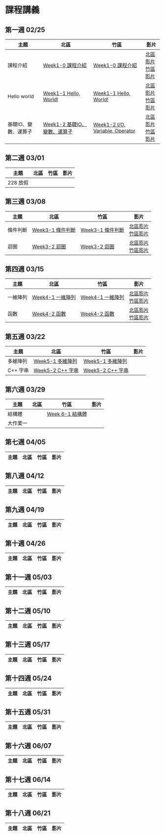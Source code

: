 # 課程講義

## 第一週 02/25

| 主題         | 北區                                      | 竹區 | 影片 |
| ------------ | ----------------------------------------- | ---- | ---- |
| 課程介紹 | [Week1-0 課程介紹][tp-intro] | [Week1-0 課程介紹][hc-intro] | [北區影片][tp-intro-recording] <br> [竹區影片][hc-intro-recording] |
| Hello world | [Week1-1 Hello, World!][tp-helloworld] | [Week1-1 Hello, World!][hc-helloworld] | [北區影片][tp-helloworld-recording] <br> [竹區影片][hc-helloworld-recording] |
| 基礎IO、變數、運算子 | [Week1-2 基礎IO、變數、運算子][tp-variable] | [Week1-2 I/O, Variable, Operator][hc-variable] | [北區影片][tp-variable-recording] <br> [竹區影片][hc-variable-recording] |

[tp-intro]: https://drive.google.com/file/d/1mcTvKUX_i5NQoPA7rdPAFyd31ZTe-q5F/view?usp=drivesdk
[tp-helloworld]: https://drive.google.com/file/d/15o-S_U6pQQ5A-bTL8X8w-FUbK0WP3SBI/view?usp=sharing
[tp-variable]: https://drive.google.com/file/d/1dx3pIq59s2c0jBNLJ4vjnZLwHYQddMh-/view?usp=sharing
[tp-intro-recording]: https://youtube.com/live/KbKICz84gFE
[tp-helloworld-recording]: https://youtu.be/w-tjrG6ZaSM
[tp-variable-recording]: https://youtube.com/live/PUlXXWOW3gw
[hc-intro]: https://drive.google.com/file/d/1L5qhJTQfWMboetna9YpVWEc3-MrdA9Bd/view?usp=sharing
[hc-helloworld]: https://drive.google.com/file/d/16Yy8iuxbFwFOuISCt3xGgkQTxk0dlEgE/view?usp=drive_link
[hc-intro-recording]: https://youtu.be/0NahfeSp1Pg
[hc-helloworld-recording]: https://youtu.be/SMe7u8Ya5SI
[hc-variable]: https://slides.com/gtcoding/sprout-2025-basis
[hc-variable-recording]: https://youtu.be/uHqwcunniOc

## 第二週 03/01

| 主題         | 北區                                      | 竹區 | 影片 |
| ------------ | ----------------------------------------- | ---- | ---- |
| 228 放假 | | | |

## 第三週 03/08

| 主題         | 北區                                      | 竹區 | 影片 |
| ------------ | ----------------------------------------- | ---- | ---- |
| 條件判斷 | [Week3-1 條件判斷][tp-conditionals] | [Week3-1 條件判斷][hc-conditionals] | [北區影片][tp-conditionals-recording] <br> [竹區影片][hc-conditionals-recording] |
| 迴圈 | [Week3-2 迴圈][tp-loop] | [Week3-2 迴圈][hc-loop] | [北區影片][tp-loop-recording] <br> [竹區影片][hc-loop-recording] |

[tp-conditionals]: https://drive.google.com/file/d/1CUE_f9AIKsvMtzSP-zRseLhZctFtC6G2/view?usp=sharing
[tp-loop]: https://slides.com/rain0130/loop_sprout_c2025
[tp-conditionals-recording]: https://youtube.com/live/VSiH6nMZeAI
[tp-loop-recording]: https://youtube.com/live/fBirgjacjvg
[hc-conditionals]: https://drive.google.com/file/d/10Yg1w4NDnDxNMg5CeUqjtCU0z2G6LlcW/view?usp=drive_link
[hc-loop]: https://drive.google.com/file/d/1d47yH7Xm7o12cZlxS3GkNrmE4_89OuJ5/view?usp=sharing
[hc-conditionals-recording]: https://youtu.be/UJn6mRRECBU
[hc-loop-recording]: https://youtu.be/ysFFluSFJfQ

## 第四週 03/15

| 主題         | 北區                                      | 竹區 | 影片 |
| ------------ | ----------------------------------------- | ---- | ---- |
| 一維陣列 | [Week4-1 一維陣列][tp-1DArray-and-C-Style-String] | [Week4-1 一維陣列][hc-1DArray-and-C-Style-String] |[北區影片][tp-1DArray-and-C-Style-String-recording] <br> [竹區影片][hc-1DArray-and-C-Style-String-recording] |
| 函數 | [Week4-2 函數][tp-function] | [Week4-2 函數][hc-function] |[北區影片][tp-function-recording] <br> [竹區影片][hc-function-recording] |

[tp-1DArray-and-C-Style-String]:https://drive.google.com/file/d/1Vz_HwuQTIGt1FlthfoBDd6SdRjuRsGiM/view?usp=drive_link
[tp-function]: https://drive.google.com/file/d/1rcB4U6jWVtVpbnlycv4oSKlDOUyYURUd/view?usp=sharing
[tp-1DArray-and-C-Style-String-recording]: https://www.youtube.com/live/l3AQEv5y3CA
[tp-function-recording]: https://youtube.com/live/1x0TMT69wIQ
[hc-1DArray-and-C-Style-String]: https://drive.google.com/file/d/1IZxH_ZwCMyrbFLrRPfa3fdQvia_fZLpW/view?usp=drive_link
[hc-function]: https://drive.google.com/file/d/1pDKno34jk8m0yid9vJVaDZOB_vhmztE-/view?usp=drive_link 
[hc-1DArray-and-C-Style-String-recording]: https://youtu.be/dURFgvLSWyA
[hc-function-recording]: https://youtu.be/eBK5RK9MxwQ

## 第五週 03/22

| 主題         | 北區                                      | 竹區 | 影片 |
| ------------ | ----------------------------------------- | ---- | ---- |
|多維陣列| [Week5-1 多維陣列][tp-nd-array] | [Week5-1 多維陣列][hc-nd-array] ||
|C++ 字串|[Week5-2 C++ 字串][tp-c++-string]| [Week5-2 C++ 字串][hc-c++-string] ||

[tp-nd-array]: https://drive.google.com/file/d/1meAq7SdteN8Q_UtIDpou9np_WHxbYvOd/view?usp=drive_link
[tp-c++-string]: https://drive.google.com/file/d/1LNFpm7w-9byjTFUdLgnkvKo-Yq6MOE-O/view?usp=drive_link
[hc-nd-array]: https://drive.google.com/file/d/188mkOuiJJQ8dLBwpv_nj_nOof_tIAs0O/view?usp=drive_link
[hc-c++-string]: https://drive.google.com/file/d/10I1Lo2HkV7TZ5PpbtWXLBidrgKSWc_Oc/view?usp=drive_link 
## 第六週 03/29

| 主題         | 北區                                      | 竹區 | 影片 |
| ------------ | ----------------------------------------- | ---- | ---- |
| 結構體 |  | [Week 6-1 結構體][hc-struct] |  |
| 大作業一 |  |  |  |

[hc-struct]: https://drive.google.com/file/d/1HIzCu3i36N3dSCYRN4sr3Qkeee1LaeQS/view?usp=sharing
## 第七週 04/05

| 主題         | 北區                                      | 竹區 | 影片 |
| ------------ | ----------------------------------------- | ---- | ---- |

## 第八週 04/12

| 主題     | 北區            | 竹區 | 影片 |
| -------- | --------------- | ---- | ---- |

## 第九週 04/19

| 主題     | 北區            | 竹區 | 影片 |
| -------- | --------------- | ---- | ---- |

## 第十週 04/26

| 主題     | 北區            | 竹區 | 影片 |
| -------- | --------------- | ---- | ---- |

## 第十一週 05/03

| 主題     | 北區            | 竹區 | 影片 |
| -------- | --------------- | ---- | ---- |

## 第十二週 05/10

| 主題     | 北區            | 竹區 | 影片 |
| -------- | --------------- | ---- | ---- |

## 第十三週 05/17

| 主題     | 北區            | 竹區 | 影片 |
| -------- | --------------- | ---- | ---- |

## 第十四週 05/24

| 主題     | 北區            | 竹區 | 影片 |
| -------- | --------------- | ---- | ---- |

## 第十五週 05/31

| 主題     | 北區            | 竹區 | 影片 |
| -------- | --------------- | ---- | ---- |

## 第十六週 06/07

| 主題     | 北區            | 竹區 | 影片 |
| -------- | --------------- | ---- | ---- |

## 第十七週 06/14

| 主題     | 北區            | 竹區 | 影片 |
| -------- | --------------- | ---- | ---- |

## 第十八週 06/21

| 主題     | 北區            | 竹區 | 影片 |
| -------- | --------------- | ---- | ---- |
